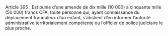 Article 395 : Est punie d’une amende de dix mille (10 000) à cinquante mille (50 000) francs CFA, toute personne qui, ayant connaissance du déplacement frauduleux d’un enfant, s’abstient d’en informer l’autorité administrative territorialement compétente ou l’officier de police judiciaire le plus proche.